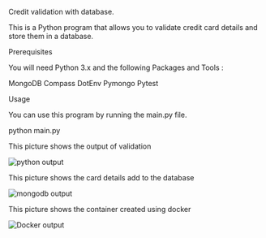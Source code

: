 
Credit validation with database.

This is a Python program that allows you to validate credit card details and store them in a database.

Prerequisites

You will need Python 3.x and the following Packages and Tools :


MongoDB Compass
DotEnv
Pymongo
Pytest

Usage

You can use this program by running the main.py file.

python main.py


This picture shows the output of validation

![python output](https://user-images.githubusercontent.com/90182329/232245996-13195334-bb35-45cb-bdd9-c42dd6e2fdf5.png)

This picture shows the card details add to the database

![mongodb output](https://user-images.githubusercontent.com/90182329/232246008-ce84c968-b0f5-4a36-a1d6-e7f939f3da41.png)

This picture shows the container created using docker 

![Docker output](https://user-images.githubusercontent.com/90182329/232284016-e48d9041-9c73-4b48-82dd-dafe8a6bb8f6.png)
